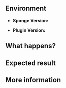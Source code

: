 ## Environment

* **Sponge Version:** <Your Sponge Version>

* **Plugin Version:** <Your Plugin Version>

## What happens?

<Write here what is happening or what the problem is.>

## Expected result

<Write here what desired outcome is or how should it work in your opinion.>

## More information

<If you want to inform about something more then write it here.>
